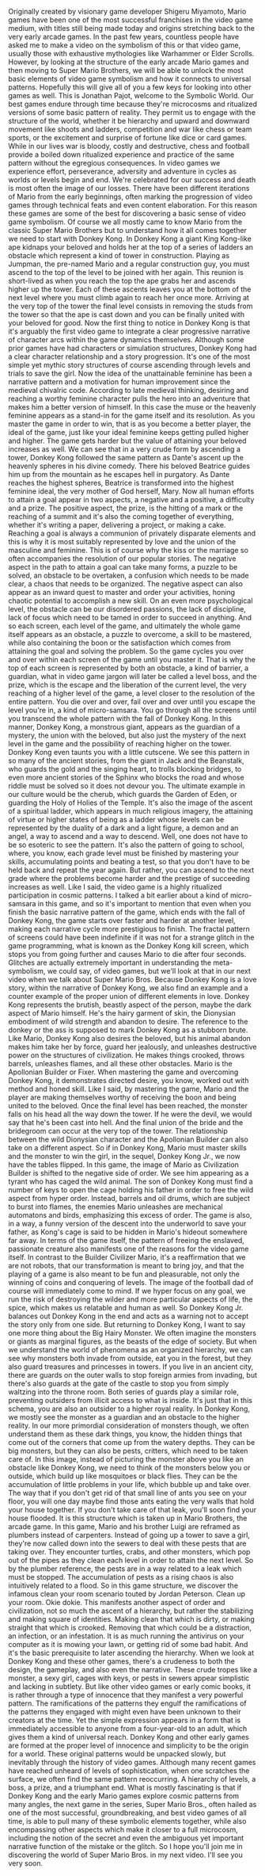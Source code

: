  Originally created by visionary game developer Shigeru Miyamoto, Mario games have been one of the most successful franchises in the video game medium, with titles still being made today and origins stretching back to the very early arcade games. In the past few years, countless people have asked me to make a video on the symbolism of this or that video game, usually those with exhaustive mythologies like Warhammer or Elder Scrolls. However, by looking at the structure of the early arcade Mario games and then moving to Super Mario Brothers, we will be able to unlock the most basic elements of video game symbolism and how it connects to universal patterns. Hopefully this will give all of you a few keys for looking into other games as well. This is Jonathan Pajot, welcome to the Symbolic World. Our best games endure through time because they're microcosms and ritualized versions of some basic pattern of reality. They permit us to engage with the structure of the world, whether it be hierarchy and upward and downward movement like shoots and ladders, competition and war like chess or team sports, or the excitement and surprise of fortune like dice or card games. While in our lives war is bloody, costly and destructive, chess and football provide a boiled down ritualized experience and practice of the same pattern without the egregious consequences. In video games we experience effort, perseverance, adversity and adventure in cycles as worlds or levels begin and end. We're celebrated for our success and death is most often the image of our losses. There have been different iterations of Mario from the early beginnings, often marking the progression of video games through technical feats and even content elaboration. For this reason these games are some of the best for discovering a basic sense of video game symbolism. Of course we all mostly came to know Mario from the classic Super Mario Brothers but to understand how it all comes together we need to start with Donkey Kong. In Donkey Kong a giant King Kong-like ape kidnaps your beloved and holds her at the top of a series of ladders an obstacle which represent a kind of tower in construction. Playing as Jumpman, the pre-named Mario and a regular construction guy, you must ascend to the top of the level to be joined with her again. This reunion is short-lived as when you reach the top the ape grabs her and ascends higher up the tower. Each of these ascents leaves you at the bottom of the next level where you must climb again to reach her once more. Arriving at the very top of the tower the final level consists in removing the studs from the tower so that the ape is cast down and you can be finally united with your beloved for good. Now the first thing to notice in Donkey Kong is that it's arguably the first video game to integrate a clear progressive narrative of character arcs within the game dynamics themselves. Although some prior games have had characters or simulation structures, Donkey Kong had a clear character relationship and a story progression. It's one of the most simple yet mythic story structures of course ascending through levels and trials to save the girl. Now the idea of the unattainable feminine has been a narrative pattern and a motivation for human improvement since the medieval chivalric code. According to late medieval thinking, desiring and reaching a worthy feminine character pulls the hero into an adventure that makes him a better version of himself. In this case the muse or the heavenly feminine appears as a stand-in for the game itself and its resolution. As you master the game in order to win, that is as you become a better player, the ideal of the game, just like your ideal feminine keeps getting pulled higher and higher. The game gets harder but the value of attaining your beloved increases as well. We can see that in a very crude form by ascending a tower, Donkey Kong followed the same pattern as Dante's ascent up the heavenly spheres in his divine comedy. There his beloved Beatrice guides him up from the mountain as he escapes hell in purgatory. As Dante reaches the highest spheres, Beatrice is transformed into the highest feminine ideal, the very mother of God herself, Mary. Now all human efforts to attain a goal appear in two aspects, a negative and a positive, a difficulty and a prize. The positive aspect, the prize, is the hitting of a mark or the reaching of a summit and it's also the coming together of everything, whether it's writing a paper, delivering a project, or making a cake. Reaching a goal is always a communion of privately disparate elements and this is why it is most suitably represented by love and the union of the masculine and feminine. This is of course why the kiss or the marriage so often accompanies the resolution of our popular stories. The negative aspect in the path to attain a goal can take many forms, a puzzle to be solved, an obstacle to be overtaken, a confusion which needs to be made clear, a chaos that needs to be organized. The negative aspect can also appear as an inward quest to master and order your activities, honing chaotic potential to accomplish a new skill. On an even more psychological level, the obstacle can be our disordered passions, the lack of discipline, lack of focus which need to be tamed in order to succeed in anything. And so each screen, each level of the game, and ultimately the whole game itself appears as an obstacle, a puzzle to overcome, a skill to be mastered, while also containing the boon or the satisfaction which comes from attaining the goal and solving the problem. So the game cycles you over and over within each screen of the game until you master it. That is why the top of each screen is represented by both an obstacle, a kind of barrier, a guardian, what in video game jargon will later be called a level boss, and the prize, which is the escape and the liberation of the current level, the very reaching of a higher level of the game, a level closer to the resolution of the entire pattern. You die over and over, fail over and over until you escape the level you're in, a kind of micro-samsara. You go through all the screens until you transcend the whole pattern with the fall of Donkey Kong. In this manner, Donkey Kong, a monstrous giant, appears as the guardian of a mystery, the union with the beloved, but also just the mystery of the next level in the game and the possibility of reaching higher on the tower. Donkey Kong even taunts you with a little cutscene. We see this pattern in so many of the ancient stories, from the giant in Jack and the Beanstalk, who guards the gold and the singing heart, to trolls blocking bridges, to even more ancient stories of the Sphinx who blocks the road and whose riddle must be solved so it does not devour you. The ultimate example in our culture would be the cherub, which guards the Garden of Eden, or guarding the Holy of Holies of the Temple. It's also the image of the ascent of a spiritual ladder, which appears in much religious imagery, the attaining of virtue or higher states of being as a ladder whose levels can be represented by the duality of a dark and a light figure, a demon and an angel, a way to ascend and a way to descend. Well, one does not have to be so esoteric to see the pattern. It's also the pattern of going to school, where, you know, each grade level must be finished by mastering your skills, accumulating points and beating a test, so that you don't have to be held back and repeat the year again. But rather, you can ascend to the next grade where the problems become harder and the prestige of succeeding increases as well. Like I said, the video game is a highly ritualized participation in cosmic patterns. I talked a bit earlier about a kind of micro-samsara in this game, and so it's important to mention that even when you finish the basic narrative pattern of the game, which ends with the fall of Donkey Kong, the game starts over faster and harder at another level, making each narrative cycle more prestigious to finish. The fractal pattern of screens could have been indefinite if it was not for a strange glitch in the game programming, what is known as the Donkey Kong kill screen, which stops you from going further and causes Mario to die after four seconds. Glitches are actually extremely important in understanding the meta-symbolism, we could say, of video games, but we'll look at that in our next video when we talk about Super Mario Bros. Because Donkey Kong is a love story, within the narrative of Donkey Kong, we also find an example and a counter example of the proper union of different elements in love. Donkey Kong represents the brutish, beastly aspect of the person, maybe the dark aspect of Mario himself. He's the hairy garment of skin, the Dionysian embodiment of wild strength and abandon to desire. The reference to the donkey or the ass is supposed to mark Donkey Kong as a stubborn brute. Like Mario, Donkey Kong also desires the beloved, but his animal abandon makes him take her by force, guard her jealously, and unleashes destructive power on the structures of civilization. He makes things crooked, throws barrels, unleashes flames, and all these other obstacles. Mario is the Apollonian Builder or Fixer. When mastering the game and overcoming Donkey Kong, it demonstrates directed desire, you know, worked out with method and honed skill. Like I said, by mastering the game, Mario and the player are making themselves worthy of receiving the boon and being united to the beloved. Once the final level has been reached, the monster falls on his head all the way down the tower. If he were the devil, we would say that he's been cast into hell. And the final union of the bride and the bridegroom can occur at the very top of the tower. The relationship between the wild Dionysian character and the Apollonian Builder can also take on a different aspect. So if in Donkey Kong, Mario must master skills and the monster to win the girl, in the sequel, Donkey Kong Jr., we now have the tables flipped. In this game, the image of Mario as Civilization Builder is shifted to the negative side of order. We see him appearing as a tyrant who has caged the wild animal. The son of Donkey Kong must find a number of keys to open the cage holding his father in order to free the wild aspect from hyper order. Instead, barrels and oil drums, which are subject to burst into flames, the enemies Mario unleashes are mechanical automatons and birds, emphasizing this excess of order. The game is also, in a way, a funny version of the descent into the underworld to save your father, as Kong's cage is said to be hidden in Mario's hideout somewhere far away. In terms of the game itself, the pattern of freeing the enslaved, passionate creature also manifests one of the reasons for the video game itself. In contrast to the Builder Civilizer Mario, it's a reaffirmation that we are not robots, that our transformation is meant to bring joy, and that the playing of a game is also meant to be fun and pleasurable, not only the winning of coins and conquering of levels. The image of the football dad of course will immediately come to mind. If we hyper focus on any goal, we run the risk of destroying the wilder and more particular aspects of life, the spice, which makes us relatable and human as well. So Donkey Kong Jr. balances out Donkey Kong in the end and acts as a warning not to accept the story only from one side. But returning to Donkey Kong, I want to say one more thing about the Big Hairy Monster. We often imagine the monsters or giants as marginal figures, as the beasts of the edge of society. But when we understand the world of phenomena as an organized hierarchy, we can see why monsters both invade from outside, eat you in the forest, but they also guard treasures and princesses in towers. If you live in an ancient city, there are guards on the outer walls to stop foreign armies from invading, but there's also guards at the gate of the castle to stop you from simply waltzing into the throne room. Both series of guards play a similar role, preventing outsiders from illicit access to what is inside. It's just that in this schema, you are also an outsider to a higher royal reality. In Donkey Kong, we mostly see the monster as a guardian and an obstacle to the higher reality. In our more primordial consideration of monsters though, we often understand them as these dark things, you know, the hidden things that come out of the corners that come up from the watery depths. They can be big monsters, but they can also be pests, critters, which need to be taken care of. In this image, instead of picturing the monster above you like an obstacle like Donkey Kong, we need to think of the monsters below you or outside, which build up like mosquitoes or black flies. They can be the accumulation of little problems in your life, which bubble up and take over. The way that if you don't get rid of that small line of ants you see on your floor, you will one day maybe find those ants eating the very walls that hold your house together. If you don't take care of that leak, you'll soon find your house flooded. It is this structure which is taken up in Mario Brothers, the arcade game. In this game, Mario and his brother Luigi are reframed as plumbers instead of carpenters. Instead of going up a tower to save a girl, they're now called down into the sewers to deal with these pests that are taking over. They encounter turtles, crabs, and other monsters, which pop out of the pipes as they clean each level in order to attain the next level. So by the plumber reference, the pests are in a way related to a leak which must be stopped. The accumulation of pests as a rising chaos is also intuitively related to a flood. So in this game structure, we discover the infamous clean your room scenario touted by Jordan Peterson. Clean up your room. Okie dokie. This manifests another aspect of order and civilization, not so much the ascent of a hierarchy, but rather the stabilizing and making square of identities. Making clean that which is dirty, or making straight that which is crooked. Removing that which could be a distraction, an infection, or an infestation. It is as much running the antivirus on your computer as it is mowing your lawn, or getting rid of some bad habit. And it's the basic prerequisite to later ascending the hierarchy. When we look at Donkey Kong and these other games, there's a crudeness to both the design, the gameplay, and also even the narrative. These crude tropes like a monster, a sexy girl, cages with keys, or pests in sewers appear simplistic and lacking in subtlety. But like other video games or early comic books, it is rather through a type of innocence that they manifest a very powerful pattern. The ramifications of the patterns they engulf the ramifications of the patterns they engaged with might even have been unknown to their creators at the time. Yet the simple expression appears in a form that is immediately accessible to anyone from a four-year-old to an adult, which gives them a kind of universal reach. Donkey Kong and other early games are formed at the proper level of innocence and simplicity to be the origin for a world. These original patterns would be unpacked slowly, but inevitably through the history of video games. Although many recent games have reached unheard of levels of sophistication, when one scratches the surface, we often find the same pattern reoccurring. A hierarchy of levels, a boss, a prize, and a triumphant end. What is mostly fascinating is that if Donkey Kong and the early Mario games explore cosmic patterns from many angles, the next game in the series, Super Mario Bros., often hailed as one of the most successful, groundbreaking, and best video games of all time, is able to pull many of these symbolic elements together, while also encompassing other aspects which make it closer to a full microcosm, including the notion of the secret and even the ambiguous yet important narrative function of the mistake or the glitch. So I hope you'll join me in discovering the world of Super Mario Bros. in my next video. I'll see you very soon.